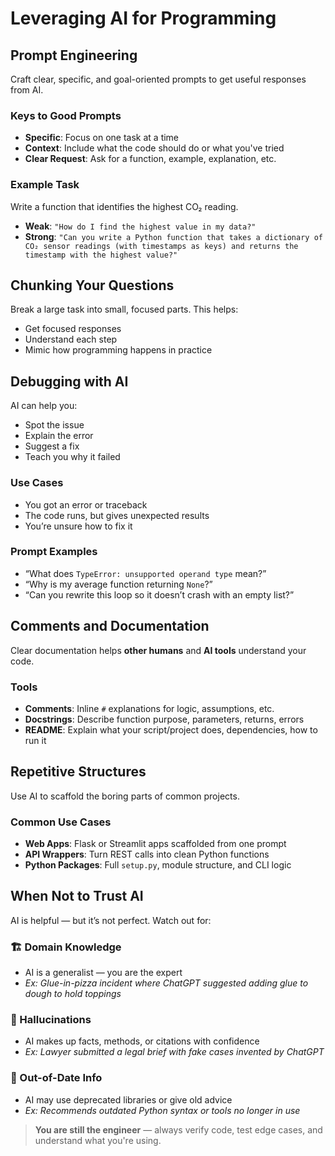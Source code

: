 # Leveraging AI for Programming

## Prompt Engineering
Craft clear, specific, and goal-oriented prompts to get useful responses from AI.

### Keys to Good Prompts
- **Specific**: Focus on one task at a time
- **Context**: Include what the code should do or what you've tried
- **Clear Request**: Ask for a function, example, explanation, etc.

### Example Task
Write a function that identifies the highest CO₂ reading.

- **Weak**: `"How do I find the highest value in my data?"`
- **Strong**: `"Can you write a Python function that takes a dictionary of CO₂ sensor readings (with timestamps as keys) and returns the timestamp with the highest value?"`

## Chunking Your Questions

Break a large task into small, focused parts. This helps:
- Get focused responses
- Understand each step
- Mimic how programming happens in practice

## Debugging with AI

AI can help you:
- Spot the issue
- Explain the error
- Suggest a fix
- Teach you why it failed

### Use Cases
- You got an error or traceback
- The code runs, but gives unexpected results
- You’re unsure how to fix it

### Prompt Examples
- “What does `TypeError: unsupported operand type` mean?”
- “Why is my average function returning `None`?”
- “Can you rewrite this loop so it doesn’t crash with an empty list?”

## Comments and Documentation

Clear documentation helps **other humans** and **AI tools** understand your code.

### Tools
- **Comments**: Inline `#` explanations for logic, assumptions, etc.
- **Docstrings**: Describe function purpose, parameters, returns, errors
- **README**: Explain what your script/project does, dependencies, how to run it

## Repetitive Structures

Use AI to scaffold the boring parts of common projects.

### Common Use Cases
- **Web Apps**: Flask or Streamlit apps scaffolded from one prompt
- **API Wrappers**: Turn REST calls into clean Python functions
- **Python Packages**: Full `setup.py`, module structure, and CLI logic

## When Not to Trust AI

AI is helpful — but it’s not perfect. Watch out for:

### 🏗️ Domain Knowledge
- AI is a generalist — you are the expert
- _Ex: Glue-in-pizza incident where ChatGPT suggested adding glue to dough to hold toppings_

### 🧠 Hallucinations
- AI makes up facts, methods, or citations with confidence
- _Ex: Lawyer submitted a legal brief with fake cases invented by ChatGPT_

### 📅 Out-of-Date Info
- AI may use deprecated libraries or give old advice
- _Ex: Recommends outdated Python syntax or tools no longer in use_

> **You are still the engineer** — always verify code, test edge cases, and understand what you're using.
